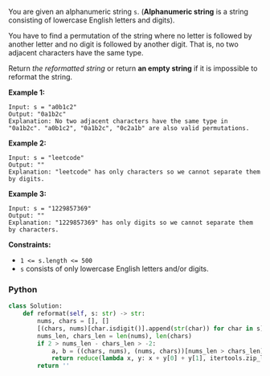 You are given an alphanumeric string  `s`. (**Alphanumeric string**  is a string consisting of lowercase English letters and digits).

You have to find a permutation of the string where no letter is followed by another letter and no digit is followed by another digit. That is, no two adjacent characters have the same type.

Return  _the reformatted string_  or return  **an empty string**  if it is impossible to reformat the string.

**Example 1:**
```
Input: s = "a0b1c2"
Output: "0a1b2c"
Explanation: No two adjacent characters have the same type in "0a1b2c". "a0b1c2", "0a1b2c", "0c2a1b" are also valid permutations.
```

**Example 2:**
```
Input: s = "leetcode"
Output: ""
Explanation: "leetcode" has only characters so we cannot separate them by digits.
```

**Example 3:**
```
Input: s = "1229857369"
Output: ""
Explanation: "1229857369" has only digits so we cannot separate them by characters.
```

**Constraints:**

-   `1 <= s.length <= 500`
-   `s`  consists of only lowercase English letters and/or digits.


### Python
```python
class Solution:
    def reformat(self, s: str) -> str:
        nums, chars = [], []
        [(chars, nums)[char.isdigit()].append(str(char)) for char in s]
        nums_len, chars_len = len(nums), len(chars)
        if 2 > nums_len - chars_len > -2:
            a, b = ((chars, nums), (nums, chars))[nums_len > chars_len]
            return reduce(lambda x, y: x + y[0] + y[1], itertools.zip_longest(a, b, fillvalue=''), '')
        return ''
```